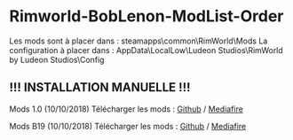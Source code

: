 # Rimworld-BobLenon-ModList-Order

Les mods sont à placer dans : steamapps\common\RimWorld\Mods
La configuration à placer dans : AppData\LocalLow\Ludeon Studios\RimWorld by Ludeon Studios\Config

## !!! INSTALLATION MANUELLE !!!
Mods 1.0 (10/10/2018) Télécharger les mods : [Github](https://github.com/Tobe-Continued/Rimworld-BobLenon-ModList-Order/releases) / [Mediafire](http://www.mediafire.com/folder/ao7ea56qfz6pn/BobLenon_Mods)

Mods B19 (10/10/2018) Télécharger les mods : [Github](https://github.com/Tobe-Continued/Rimworld-BobLenon-ModList-Order/releases) / [Mediafire](http://www.mediafire.com/folder/ao7ea56qfz6pn/BobLenon_Mods)
